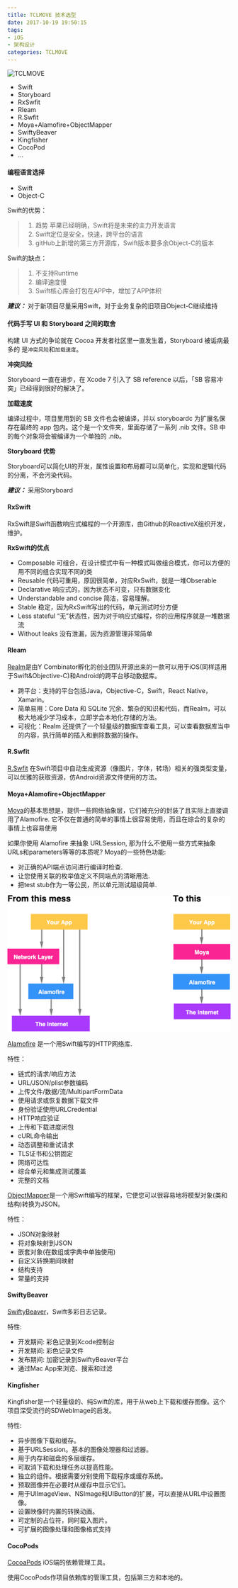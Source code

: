 ```yaml
---
title: TCLMOVE 技术选型
date: 2017-10-19 19:50:15
tags:
- iOS
- 架构设计
categories: TCLMOVE
---
```


![TCLMOVE](http://oxwfu3w0v.bkt.clouddn.com/2017/10/20/tclmove1.png)

* Swift
* Storyboard
* RxSwfit
* Rleam
* R.Swfit
* Moya+Alamofire+ObjectMapper
* SwiftyBeaver
* Kingfisher
* CocoPod
* ...

#### 编程语言选择

* Swift
* Object-C

Swift的优势：

> 1. 趋势 苹果已经明确，Swift将是未来的主力开发语言
> 2. Swift定位是安全，快速，跨平台的语言
> 3. gitHub上新增的第三方开源库，Swift版本要多余Object-C的版本

Swift的缺点：

> 1. 不支持Runtime
> 2. 编译速度慢
> 3. Swift核心库会打包在APP中，增加了APP体积

***建议：***  对于新项目尽量采用Swift，对于业务复杂的旧项目Object-C继续维持

#### 代码手写 UI 和 Storyboard 之间的取舍

构建 UI 方式的争论就在 Cocoa 开发者社区里一直发生着，Storyboard 被诟病最多的 是`冲突风险`和`加载速度`。

**冲突风险**

Storyboard 一直在进步，在 Xcode 7 引入了 SB reference 以后，「SB 容易冲突」已经得到很好的解决了。

**加载速度**

编译过程中，项目里用到的 SB 文件也会被编译，并以 storyboardc 为扩展名保存在最终的 app 包内。这个是一个文件夹，里面存储了一系列 .nib 文件。SB 中的每个对象将会被编译为一个单独的 .nib。

**Storyboard 优势**

Storyboard可以简化UI的开发，属性设置和布局都可以简单化，实现和逻辑代码的分离，不会污染代码。

***建议：***  采用Storyboard

#### RxSwift

RxSwift是Swift函数响应式编程的一个开源库，由Github的ReactiveX组织开发，维护。

**RxSwift的优点**

* Composable 可组合，在设计模式中有一种模式叫做组合模式，你可以方便的用不同的组合实现不同的类
* Reusable 代码可重用，原因很简单，对应RxSwift，就是一堆Obserable
* Declarative 响应式的，因为状态不可变，只有数据变化
* Understandable and concise 简洁，容易理解。
* Stable 稳定，因为RxSwift写出的代码，单元测试时分方便
* Less stateful “无”状态性，因为对于响应式编程，你的应用程序就是一堆数据流
* Without leaks 没有泄漏，因为资源管理非常简单

#### Rleam

[Realm](https://realm.io)是由Y Combinator孵化的创业团队开源出来的一款可以用于iOS(同样适用于Swift&Objective-C)和Android的跨平台移动数据库。

* 跨平台：支持的平台包括Java，Objective-C，Swift，React Native，Xamarin。
* 简单易用：Core Data 和 SQLite 冗余、繁杂的知识和代码，而Realm，可以极大地减少学习成本，立即学会本地化存储的方法。
* 可视化：Realm 还提供了一个轻量级的数据库查看工具，可以查看数据库当中的内容，执行简单的插入和删除数据的操作。

#### R.Swfit

[R.Swfit](https://github.com/mac-cain13/R.swift) 在Swift项目中自动生成资源（像图片，字体，转场）相关的强类型变量，可以优雅的获取资源，仿Android资源文件使用的方法。

#### Moya+Alamofire+ObjectMapper


[Moya](https://github.com/Moya/Moya)的基本思想是，提供一些网络抽象层，它们被充分的封装了且实际上直接调用了Alamofire. 它不仅在普通的简单的事情上很容易使用，而且在综合的复杂的事情上也容易使用

如果你使用 Alamofire 来抽象 URLSession, 那为什么不使用一些方式来抽象URLs和parameters等等的本质呢?
Moya的一些特色功能:

- 对正确的API端点访问进行编译时检查.
- 让您使用关联的枚举值定义不同端点的清晰用法.
- 把test stub作为一等公民，所以单元测试超级简单.

![Moya Overview](https://raw.githubusercontent.com/Moya/Moya/master/web/diagram.png)

[Alamofire](https://github.com/Alamofire/Alamofire) 是一个用Swift编写的HTTP网络库.

特性：

* 链式的请求/响应方法
* URL/JSON/plist参数编码
* 上传文件/数据/流/MultipartFormData
* 使用请求或恢复数据下载文件
* 身份验证使用URLCredential
* HTTP响应验证
* 上传和下载进度闭包
* cURL命令输出
* 动态调整和重试请求
* TLS证书和公钥固定
* 网络可达性
* 综合单元和集成测试覆盖
* 完整的文档


[ObjectMapper](https://github.com/Hearst-DD/ObjectMapper)是一个用Swift编写的框架，它使您可以很容易地将模型对象(类和结构)转换为JSON。

特性：

* JSON对象映射
* 将对象映射到JSON
* 嵌套对象(在数组或字典中单独使用)
* 自定义转换期间映射
* 结构支持
* 常量的支持

#### SwiftyBeaver

[SwiftyBeaver](https://github.com/SwiftyBeaver/SwiftyBeaver)，Swift多彩日志记录。

特性:

* 开发期间: 彩色记录到Xcode控制台
* 开发期间: 彩色记录文件
* 发布期间: 加密记录到SwiftyBeaver平台
* 通过Mac App来浏览、搜索和过滤

#### Kingfisher

Kingfisher是一个轻量级的、纯Swift的库，用于从web上下载和缓存图像。这个项目深受流行的SDWebImage的启发。

特性:

* 异步图像下载和缓存。
* 基于URLSession。基本的图像处理器和过滤器。
* 用于内存和磁盘的多层缓存。
* 可取消下载和处理任务以提高性能。
* 独立的组件。根据需要分别使用下载程序或缓存系统。
* 预取图像并在必要时从缓存中显示它们。
* 用于UIImageView、NSImage和UIButton的扩展，可以直接从URL中设置图像。
* 设置映像时内置的转换动画。
* 可定制的占位符，同时载入图片。
* 可扩展的图像处理和图像格式支持

#### CocoPods

[CocoaPods](https://cocoapods.org) iOS端的依赖管理工具。

使用CocoPods作项目依赖库的管理工具，包括第三方和本地的。
